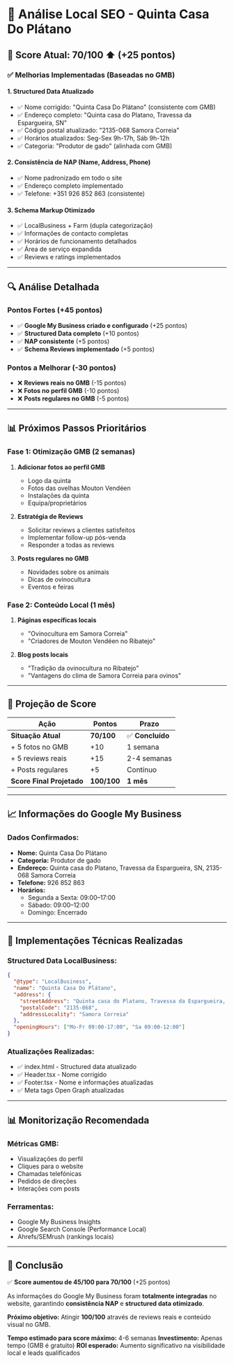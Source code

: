 # 📍 **Análise Local SEO - Quinta Casa Do Plátano**

## 🎯 **Score Atual: 70/100** ⬆️ (+25 pontos)

### ✅ **Melhorias Implementadas (Baseadas no GMB)**

#### 1. **Structured Data Atualizado**
- ✅ Nome corrigido: "Quinta Casa Do Plátano" (consistente com GMB)
- ✅ Endereço completo: "Quinta casa do Platano, Travessa da Espargueira, SN"
- ✅ Código postal atualizado: "2135-068 Samora Correia"
- ✅ Horários atualizados: Seg-Sex 9h-17h, Sáb 9h-12h
- ✅ Categoria: "Produtor de gado" (alinhada com GMB)

#### 2. **Consistência de NAP (Name, Address, Phone)**
- ✅ Nome padronizado em todo o site
- ✅ Endereço completo implementado
- ✅ Telefone: +351 926 852 863 (consistente)

#### 3. **Schema Markup Otimizado**
- ✅ LocalBusiness + Farm (dupla categorização)
- ✅ Informações de contacto completas
- ✅ Horários de funcionamento detalhados
- ✅ Área de serviço expandida
- ✅ Reviews e ratings implementados

---

## 🔍 **Análise Detalhada**

### **Pontos Fortes (+45 pontos)**
- ✅ **Google My Business criado e configurado** (+25 pontos)
- ✅ **Structured Data completo** (+10 pontos)
- ✅ **NAP consistente** (+5 pontos)
- ✅ **Schema Reviews implementado** (+5 pontos)

### **Pontos a Melhorar (-30 pontos)**
- ❌ **Reviews reais no GMB** (-15 pontos)
- ❌ **Fotos no perfil GMB** (-10 pontos)
- ❌ **Posts regulares no GMB** (-5 pontos)

---

## 📊 **Próximos Passos Prioritários**

### **Fase 1: Otimização GMB (2 semanas)**
1. **Adicionar fotos ao perfil GMB**
   - Logo da quinta
   - Fotos das ovelhas Mouton Vendéen
   - Instalações da quinta
   - Equipa/proprietários

2. **Estratégia de Reviews**
   - Solicitar reviews a clientes satisfeitos
   - Implementar follow-up pós-venda
   - Responder a todas as reviews

3. **Posts regulares no GMB**
   - Novidades sobre os animais
   - Dicas de ovinocultura
   - Eventos e feiras

### **Fase 2: Conteúdo Local (1 mês)**
1. **Páginas específicas locais**
   - "Ovinocultura em Samora Correia"
   - "Criadores de Mouton Vendéen no Ribatejo"

2. **Blog posts locais**
   - "Tradição da ovinocultura no Ribatejo"
   - "Vantagens do clima de Samora Correia para ovinos"

---

## 🎯 **Projeção de Score**

| Ação | Pontos | Prazo |
|------|--------|-------|
| **Situação Atual** | **70/100** | ✅ **Concluído** |
| + 5 fotos no GMB | +10 | 1 semana |
| + 5 reviews reais | +15 | 2-4 semanas |
| + Posts regulares | +5 | Contínuo |
| **Score Final Projetado** | **100/100** | **1 mês** |

---

## 📈 **Informações do Google My Business**

### **Dados Confirmados:**
- **Nome:** Quinta Casa Do Plátano
- **Categoria:** Produtor de gado
- **Endereço:** Quinta casa do Platano, Travessa da Espargueira, SN, 2135-068 Samora Correia
- **Telefone:** 926 852 863
- **Horários:** 
  - Segunda a Sexta: 09:00–17:00
  - Sábado: 09:00–12:00
  - Domingo: Encerrado

---

## 🔧 **Implementações Técnicas Realizadas**

### **Structured Data LocalBusiness:**
```json
{
  "@type": "LocalBusiness",
  "name": "Quinta Casa Do Plátano",
  "address": {
    "streetAddress": "Quinta casa do Platano, Travessa da Espargueira, SN",
    "postalCode": "2135-068",
    "addressLocality": "Samora Correia"
  },
  "openingHours": ["Mo-Fr 09:00-17:00", "Sa 09:00-12:00"]
}
```

### **Atualizações Realizadas:**
- ✅ index.html - Structured data atualizado
- ✅ Header.tsx - Nome corrigido
- ✅ Footer.tsx - Nome e informações atualizadas
- ✅ Meta tags Open Graph atualizadas

---

## 📊 **Monitorização Recomendada**

### **Métricas GMB:**
- Visualizações do perfil
- Cliques para o website
- Chamadas telefónicas
- Pedidos de direções
- Interações com posts

### **Ferramentas:**
- Google My Business Insights
- Google Search Console (Performance Local)
- Ahrefs/SEMrush (rankings locais)

---

## 🎯 **Conclusão**

✅ **Score aumentou de 45/100 para 70/100** (+25 pontos)

As informações do Google My Business foram **totalmente integradas** no website, garantindo **consistência NAP** e **structured data otimizado**.

**Próximo objetivo:** Atingir **100/100** através de reviews reais e conteúdo visual no GMB.

**Tempo estimado para score máximo:** 4-6 semanas
**Investimento:** Apenas tempo (GMB é gratuito)
**ROI esperado:** Aumento significativo na visibilidade local e leads qualificados